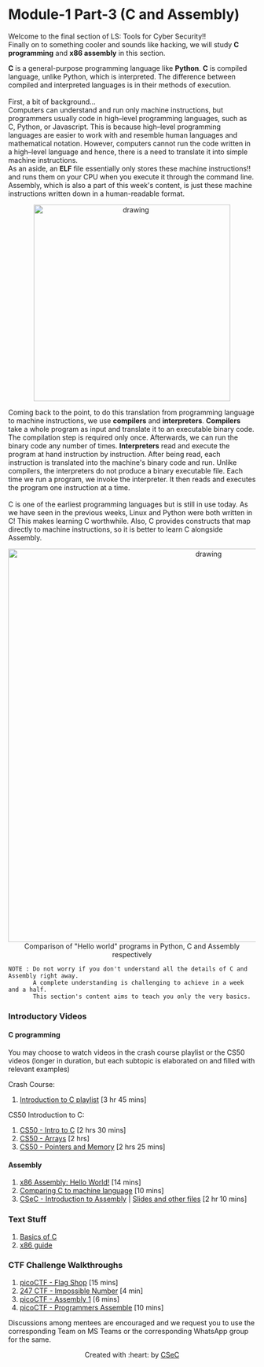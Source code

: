 # Module-1 Part-3 (C and Assembly)

Welcome to the final section of LS: Tools for Cyber Security!! <br>
Finally on to something cooler and sounds like hacking, we will study **C programming** and **x86 assembly** in this section. <br>

**C** is a general-purpose programming language like **Python**. **C** is compiled language, unlike Python, which is interpreted.
The difference between compiled and interpreted languages is in their methods of execution. <br>
<br>
First, a bit of background... <br>
Computers can understand and run only machine instructions, but programmers usually code in high–level programming languages, such as C, Python, or Javascript. This is because high–level programming languages are easier to work with and resemble human languages and mathematical notation. However, computers cannot run the code written in a high–level language and hence, there is a need to translate it into simple machine instructions. <br>
As an aside, an **ELF** file essentially only stores these machine instructions!! and runs them on your CPU when you execute it through the command line. Assembly, which is also a part of this week's content, is just these machine instructions written down in a human-readable format.

<p align="center">
<img src="http://0x0.st/oPiH.jpg" alt="drawing" width="400"/>
</p>

Coming back to the point, to do this translation from programming language to machine instructions, we use **compilers** and **interpreters**. 
**Compilers** take a whole program as input and translate it to an executable binary code. The compilation step is required only once. Afterwards, we can run the binary code any number of times. **Interpreters** read and execute the program at hand instruction by instruction. After being read, each instruction is translated into the machine's binary code and run. Unlike compilers, the interpreters do not produce a binary executable file. Each time we run a program, we invoke the interpreter. It then reads and executes the program one instruction at a time. <br>
<br>
C is one of the earliest programming languages but is still in use today. As we have seen in the previous weeks, Linux and Python were both written in C! This makes learning C worthwhile. Also, C provides constructs that map directly to machine instructions, so it is better to learn C alongside Assembly. <br>

<p align="center">
  <img src="https://i.postimg.cc/hcDmyCZF/Screenshot-from-2022-03-01-12-14-32.png" alt="drawing" width="800"/> <br>
  Comparison of "Hello world" programs in Python, C and Assembly respectively
</p>

```
NOTE : Do not worry if you don't understand all the details of C and Assembly right away.
       A complete understanding is challenging to achieve in a week and a half.
       This section's content aims to teach you only the very basics.
```

### Introductory Videos
#### C programming
You may choose to watch videos in the crash course playlist or the CS50 videos (longer in duration, but each subtopic is elaborated on and filled with relevant examples) <br>

Crash Course:
1. [Introduction to C playlist](https://www.youtube.com/playlist?list=PLqKPIxArfSTy2s40UuN6lKbfDZ4xmt-9W) [3 hr 45 mins]

CS50 Introduction to C:
1. [CS50 - Intro to C](https://www.youtube.com/watch?v=Na2wiHOnzXU) [2 hrs 30 mins]
2. [CS50 - Arrays](https://www.youtube.com/watch?v=xC3BZa1pcsY) [2 hrs]
3. [CS50 - Pointers and Memory](https://www.youtube.com/watch?v=l-dHFS_Pnzc) [2 hrs 25 mins]

#### Assembly
1. [x86 Assembly: Hello World!](https://www.youtube.com/watch?v=HgEGAaYdABA) [14 mins]
2. [Comparing C to machine language](https://www.youtube.com/watch?v=yOyaJXpAYZQ) [10 mins]
3. [CSeC - Introduction to Assembly](https://iitbacin.sharepoint.com/sites/CSecClub/Shared%20Documents/Forms/AllItems.aspx?FolderCTID=0x012000AE7DBDF52AA7E4479C2DEFD6FD00A9F1&id=%2Fsites%2FCSecClub%2FShared%20Documents%2FGeneral%2FAssemblyTalk%5F3%2D10%2D21%2FSession%2DRecording%2Emp4&parent=%2Fsites%2FCSecClub%2FShared%20Documents%2FGeneral%2FAssemblyTalk%5F3%2D10%2D21) | [Slides and other files](https://iitbacin.sharepoint.com/sites/CSecClub/Shared%20Documents/Forms/AllItems.aspx?FolderCTID=0x012000AE7DBDF52AA7E4479C2DEFD6FD00A9F1&id=%2Fsites%2FCSecClub%2FShared%20Documents%2FGeneral%2FAssemblyTalk%5F3%2D10%2D21) [2 hr 10 mins]

### Text Stuff
1. [Basics of C](http://www.cburch.com/books/cpy/index.html)
2. [x86 guide](https://www.cs.virginia.edu/~evans/cs216/guides/x86.html)

### CTF Challenge Walkthroughs
1. [picoCTF - Flag Shop](https://www.youtube.com/watch?v=F5J6MG0mD-A) [15 mins]
2. [247 CTF - Impossible Number](https://www.youtube.com/watch?v=rFlEf2RrEtI) [4 min]
3. [picoCTF - Assembly 1](https://youtu.be/PrlJFfYQunU?t=112) [6 mins]
4. [picoCTF - Programmers Assemble](https://www.youtube.com/watch?v=6BrbyCmc90s) [10 mins]

Discussions among mentees are encouraged and we request you to use the corresponding Team on MS Teams or the corresponding WhatsApp group for the same.
<p align="center">Created with :heart: by <a href="https://linktr.ee/csec.iitb">CSeC</a></p>
